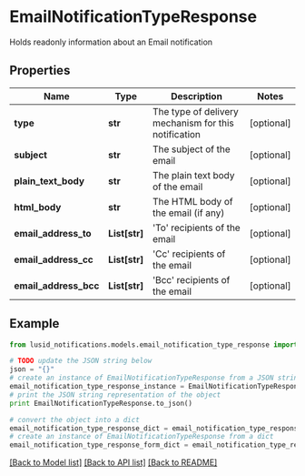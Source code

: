 # EmailNotificationTypeResponse

Holds readonly information about an Email notification

## Properties
Name | Type | Description | Notes
------------ | ------------- | ------------- | -------------
**type** | **str** | The type of delivery mechanism for this notification | [optional] 
**subject** | **str** | The subject of the email | [optional] 
**plain_text_body** | **str** | The plain text body of the email | [optional] 
**html_body** | **str** | The HTML body of the email (if any) | [optional] 
**email_address_to** | **List[str]** | &#39;To&#39; recipients of the email | [optional] 
**email_address_cc** | **List[str]** | &#39;Cc&#39; recipients of the email | [optional] 
**email_address_bcc** | **List[str]** | &#39;Bcc&#39; recipients of the email | [optional] 

## Example

```python
from lusid_notifications.models.email_notification_type_response import EmailNotificationTypeResponse

# TODO update the JSON string below
json = "{}"
# create an instance of EmailNotificationTypeResponse from a JSON string
email_notification_type_response_instance = EmailNotificationTypeResponse.from_json(json)
# print the JSON string representation of the object
print EmailNotificationTypeResponse.to_json()

# convert the object into a dict
email_notification_type_response_dict = email_notification_type_response_instance.to_dict()
# create an instance of EmailNotificationTypeResponse from a dict
email_notification_type_response_form_dict = email_notification_type_response.from_dict(email_notification_type_response_dict)
```
[[Back to Model list]](../README.md#documentation-for-models) [[Back to API list]](../README.md#documentation-for-api-endpoints) [[Back to README]](../README.md)


